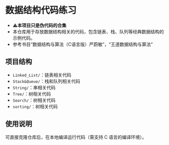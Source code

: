 # 数据结构代码练习
- :warning:**本项目只是伪代码的合集**
- 本仓库用于存放数据结构相关的代码，包含链表、栈、队列等经典数据结构的示例代码。
- 参考书目“数据结构与算法（C语言版）严蔚敏”，“王道数据结构与算法”

## 项目结构
- `Linked_List/`：链表相关代码
- `Stack&Queue/`：栈和队列相关代码
- `String/`：串相关代码
- `Tree/`：树相关代码
- `Search/`：树相关代码
- `sorting/`：树相关代码

## 使用说明
可直接克隆仓库后，在本地编译运行代码（需支持 C 语言的编译环境）。
